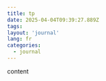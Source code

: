 ```yaml
---
title: tp
date: 2025-04-04T09:39:27.889Z
tags:
layout: 'journal'
lang: fr
categories: 
  - journal
---
```

content 